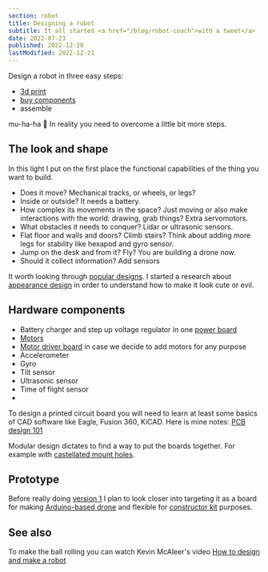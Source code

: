 ```yaml
---
section: robot
title: Designing a robot
subtitle: It all started <a href="/blog/robot-coach">with a tweet</a>
date: 2022-07-23
published: 2022-12-20
lastModified: 2022-12-21
---
```


Design a robot in three easy steps:

- [3d print](/make/3d-printer-dilemma)
- [buy components](/make/where-to-buy-electronic-components-in-us)
- assemble

mu-ha-ha 🤣 In reality you need to overcome a little bit more steps.


## The look and shape

In this light I put on the first place the functional capabilities of the thing you want to build.

- Does it move? Mechanical tracks, or wheels, or legs?
- Inside or outside? It needs a battery.
- How complex its movements in the space? Just moving or also make interactions with the world: drawing, grab things? Extra servomotors.
- What obstacles it needs to conquer? Lidar or ultrasonic sensors. 
- Flat floor and walls and doors? Climb stairs? Think about adding more legs for stability like hexapod and gyro sensor.
- Jump on the desk and from it? Fly? You are building a drone now.
- Should it collect information? Add sensors 

It worth looking through [popular designs](/make/robot/encyclopedia). I started a research about [appearance design](/make/robot/appearance-design) in order to understand how to make it look cute or evil.


## Hardware components

- Battery charger and step up voltage regulator in one [power board](/make/robot/power-board)
- [Motors](/make/robot/motors)
- [Motor driver board](/make/robot/motor-board) in case we decide to add motors for any purpose
- Accelerometer
- Gyro
- Tilt sensor
- Ultrasonic sensor
- Time of flight sensor
- 

To design a printed circuit board you will need to learn at least some basics of CAD software like Eagle, Fusion 360, KiCAD. Here is mine notes: [PCB design 101](/make/pcb-design-101)

Modular design dictates to find a way to put the boards together. For example with [castellated mount holes](/blog/castellated-vias).


## Prototype

Before really doing [version 1](/make/robot/prototype-1) I plan to look closer into targeting it as a board for making [Arduino-based drone](/make/robot/arduino-drone) and flexible for [constructor kit](/make/robot/constructor) purposes.
 
## See also

To make the ball rolling you can watch Kevin McAleer's video [How to design and make a robot](https://www.youtube.com/watch?v=lKxJUViQsW8)